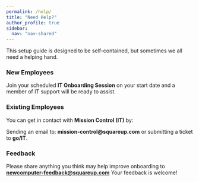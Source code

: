 ```yaml
---
permalink: /help/
title: "Need Help?"
author_profile: true
sidebar:
  nav: "nav-shared"
---
```


This setup guide is designed to be self-contained, but sometimes we all need a helping hand. 

### New Employees
Join your scheduled __IT Onboarding Session__ on your start date and a member of IT support will be ready to assist.

### Existing Employees
You can get in contact with __Mission Control (IT)__ by:

Sending an email to: __mission-control@squareup.com__ 
or submitting a ticket to __go/IT__.

### Feedback
Please share anything you think may help improve onboarding to **newcomputer-feedback@squareup.com** Your feedback is welcome!
